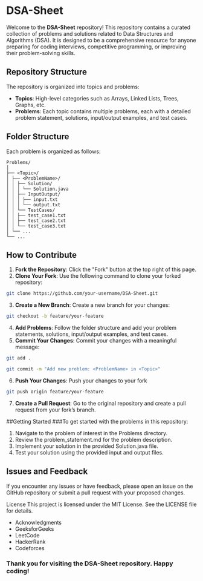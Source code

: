 # DSA-Sheet

Welcome to the **DSA-Sheet** repository!
This repository contains a curated collection of problems and solutions related to Data Structures and Algorithms (DSA). It is designed to be a comprehensive resource for anyone preparing for coding interviews, competitive programming, or improving their problem-solving skills.


## Repository Structure

The repository is organized into topics and problems:

- **Topics**: High-level categories such as Arrays, Linked Lists, Trees, Graphs, etc.
- **Problems**: Each topic contains multiple problems, each with a detailed problem statement, solutions, input/output examples, and test cases.

## Folder Structure

Each problem is organized as follows:

```
Problems/
│
├── <Topic>/
│ ├── <ProblemName>/
│ │ ├── Solution/
│ │ │ └── Solution.java
│ │ ├── InputOutput/
│ │ │ ├── input.txt
│ │ │ └── output.txt
│ │ └── TestCases/
│ │ ├── test_case1.txt
│ │ ├── test_case2.txt
│ │ └── test_case3.txt
│ └── ...
└── ...
```

## How to Contribute

1. **Fork the Repository**: Click the "Fork" button at the top right of this page.
2. **Clone Your Fork**: Use the following command to clone your forked repository:

```bash
git clone https://github.com/your-username/DSA-Sheet.git
```

3. **Create a New Branch**: Create a new branch for your changes:

```bash
git checkout -b feature/your-feature
```

4. **Add Problems**: Follow the folder structure and add your problem statements, solutions, input/output examples, and test cases.
5. **Commit Your Changes**: Commit your changes with a meaningful message:

```bash
git add .
```

```bash
git commit -m "Add new problem: <ProblemName> in <Topic>"
```

6. **Push Your Changes**: Push your changes to your fork

```bash
git push origin feature/your-feature
```

7. **Create a Pull Request**: Go to the original repository and create a pull request from your fork’s branch.

##Getting Started
###To get started with the problems in this repository:

1. Navigate to the problem of interest in the Problems directory.
2. Review the problem_statement.md for the problem description.
3. Implement your solution in the provided Solution.java file.
4. Test your solution using the provided input and output files.

## Issues and Feedback

If you encounter any issues or have feedback, please open an issue on the GitHub repository or submit a pull request with your proposed changes.

License
This project is licensed under the MIT License. See the LICENSE file for details.

- Acknowledgments
- GeeksforGeeks
- LeetCode
- HackerRank
- Codeforces

### Thank you for visiting the DSA-Sheet repository. Happy coding!

<!-- ./create_problem.bat Array "Left Rotate an array by one place" -->
<!-- ./create_practice.bat "Mathematics" -->
